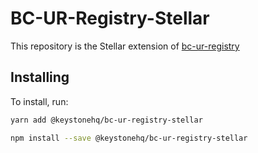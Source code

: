 # BC-UR-Registry-Stellar

This repository is the Stellar extension of [bc-ur-registry](https://github.com/KeystoneHQ/ur-registry)

## Installing

To install, run:

```bash
yarn add @keystonehq/bc-ur-registry-stellar
```

```bash
npm install --save @keystonehq/bc-ur-registry-stellar
```
